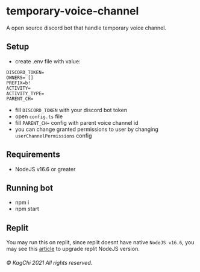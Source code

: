 # temporary-voice-channel
A open source discord bot that handle temporary voice channel.

## Setup
- create .env file with value:
```
DISCORD_TOKEN=
OWNERS= []
PREFIX=b!
ACTIVITY=
ACTIVITY_TYPE=
PARENT_CH=
```
- fill `DISCORD_TOKEN` with your discord bot token
- open `config.ts` file
- fill `PARENT_CH=` config with parent voice channel id
- you can change granted permissions to user by changing `userChannelPermissions` config

## Requirements
- NodeJS v16.6 or greater


## Running bot
- npm i 
- npm start

## Replit
You may run this on replit, since replit doesnt have native `NodeJS v16.6`, you may see this [article](https://dev.to/arnavkr/updating-node-js-to-16-in-replit-1ep0) to upgrade replit NodeJS version.

###### © KagChi 2021 All rights reserved.
